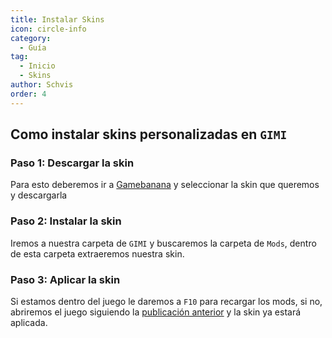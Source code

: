 ```yaml
---
title: Instalar Skins
icon: circle-info
category:
  - Guía
tag:
  - Inicio
  - Skins
author: Schvis
order: 4
---
```


## Como instalar skins personalizadas en `GIMI`

### Paso 1: Descargar la skin

Para esto deberemos ir a [Gamebanana](https://gamebanana.com/games/8552) y seleccionar la skin que queremos y descargarla

### Paso 2: Instalar la skin

Iremos a nuestra carpeta de `GIMI` y buscaremos la carpeta de `Mods`, dentro de esta carpeta extraeremos nuestra skin.

### Paso 3: Aplicar la skin

Si estamos dentro del juego le daremos a `F10` para recargar los mods, si no, abriremos el juego siguiendo la [publicación anterior](3DM-tutorial.md) y la skin ya estará aplicada.
